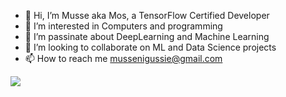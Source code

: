- 👋 Hi, I’m Musse aka Mos, a TensorFlow Certified Developer
- 👀 I’m interested in Computers and programming
- 🌱 I’m passinate about DeepLearning and Machine Learning
- 💞️ I’m looking to collaborate on ML and Data Science projects
- 📫 How to reach me mussenigussie@gmail.com


![](https://github-readme-stats.vercel.app/api/top-langs/?username=mussewold&theme=dark&hide_border=false&include_all_commits=true&count_private=true&layout=compact)
